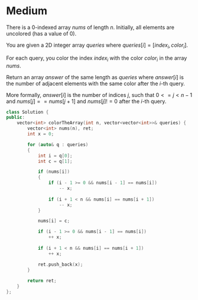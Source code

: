 # Medium

There is a 0-indexed array $nums$ of length $n$. Initially, all elements are uncolored (has a value of $0$).

You are given a 2D integer array $queries$ where $queries[i] = [index_i, color_i]$.

For each query, you color the index $index_i$ with the color $color_i$ in the array $nums$.

Return an array $answer$ of the same length as $queries$ where $answer[i]$ is the number of adjacent elements with the same color after the $i$-th query.

More formally, $answer[i]$ is the number of indices $j$, such that $0 <= j < n - 1$ and $nums[j] == nums[j + 1]$ and $nums[j] != 0$ after the $i$-th query.

```cpp
class Solution {
public:
    vector<int> colorTheArray(int n, vector<vector<int>>& queries) {
        vector<int> nums(n), ret;
        int x = 0;

        for (auto& q : queries)
        {
            int i = q[0];
            int c = q[1];

            if (nums[i])
            {
                if (i - 1 >= 0 && nums[i - 1] == nums[i])
                    -- x;
                
                if (i + 1 < n && nums[i] == nums[i + 1])
                    -- x;
            }

            nums[i] = c;

            if (i - 1 >= 0 && nums[i - 1] == nums[i])
                ++ x;
            
            if (i + 1 < n && nums[i] == nums[i + 1])
                ++ x;

            ret.push_back(x);
        }
        
        return ret;
    }
};
```
